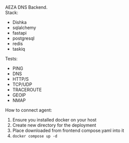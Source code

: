 AEZA DNS Backend.<br>
Stack:
<ul>
    <li>Dishka</li>
    <li>sqlalchemy</li>
    <li>fastapi</li>
    <li>postgresql</li>
    <li>redis</li>
    <li>taskiq</li>
</ul>

Tests:
<ul>
    <li>PING</li>
    <li>DNS</li>
    <li>HTTP/S</li>
    <li>TCP/UDP</li>
    <li>TRACEROUTE</li>
    <li>GEOIP</li>
    <li>NMAP</li>
</ul>

How to connect agent:
1. Ensure you installed docker on your host
2. Create new directory for the deployment
3. Place downloaded from frontend compose.yaml into it
4. `docker compose up -d`
